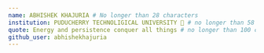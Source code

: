 ```yaml
---
name: ABHISHEK KHAJURIA # No longer than 28 characters
institution: PUDUCHERRY TECHNOLIGICAL UNIVERSITY 🚩 # no longer than 58 characters
quote: Energy and persistence conquer all things # no longer than 100 characters, avoid using quotes(") to guarantee the format remains the same.
github_user: abhishekhajuria
---
```

